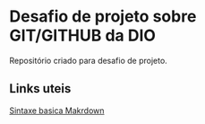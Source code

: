 # Desafio de projeto sobre GIT/GITHUB da DIO
Repositório criado para desafio de projeto.

## Links uteis 
[Sintaxe basica Makrdown](https://www.markdownguide.org/getting-started/)
